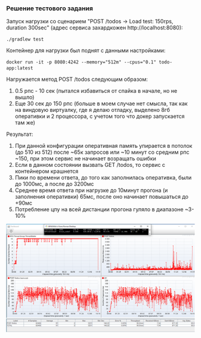 ### Решение тестового задания

Запуск нагрузки со сценарием "POST /todos -> Load test: 150rps, duration 300sec" (адрес сервиса захардкожен http://localhost:8080):
```declarative
./gradlew test
```
Контейнер для нагрузки был поднят с данными настройками:
```declarative
docker run -it -p 8080:4242 --memory="512m" --cpus="0.1" todo-app:latest
```
Нагружается метод POST /todos следующим образом:
1) 0.5 рпс - 10 сек (пытался избавиться от спайка в начале, но не вышло)
2) Еще 30 сек до 150 рпс (больше в моем случае нет смысла, так как на виндовую виртуалку, где я делаю отладку, выделено 8гб оперативки и 2 процессора, с учетом того что докер запускается там же)

Результат:
1) При данной конфигурации оперативная память упирается в потолок (до 510 из 512) после ~65к запросов или ~10 минут со средним рпс ~150, при этом сервис не начинает возращать ошибки
2) Если в данном состоянии вызвать GET /todos, то сервис с контейнером крашнется
3) Пики по времени ответа, до того как заполнилась оперативка, были до 1000мс, а после до 3200мс 
4) Среднее время ответа при нагрузке до 10минут прогона (и заполнения оперативки) 65мс, после оно начинает повышаться до +90мс
5) Потребление цпу на всей дистанции прогона гуляло в диапазоне ~3-10%

![load_result.png](load_result.png)